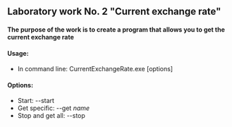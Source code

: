 ## Laboratory work No. 2 "Current exchange rate"
#### The purpose of the work is to create a program that allows you to get the current exchange rate
#### Usage:
* In command line: CurrentExchangeRate.exe [options]
#### Options:
* Start: --start
* Get specific: --get *name*
* Stop and get all: --stop